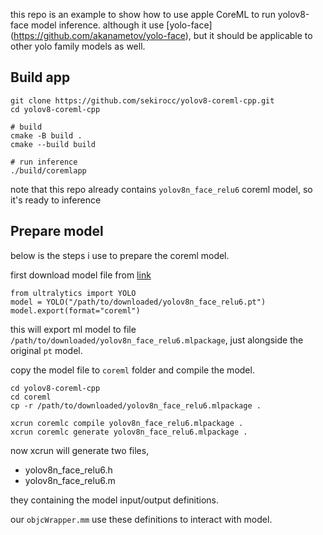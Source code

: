 this repo is an example to show how to use apple CoreML to run yolov8-face model inference.
although it use [yolo-face] (https://github.com/akanametov/yolo-face),
but it should be applicable to other yolo family models as well.



## Build app

```
git clone https://github.com/sekirocc/yolov8-coreml-cpp.git
cd yolov8-coreml-cpp

# build
cmake -B build .
cmake --build build

# run inference
./build/coremlapp
```

note that this repo already contains `yolov8n_face_relu6` coreml model, so it's ready to inference

## Prepare model

below is the steps i use to prepare the coreml model.

first download model file from [link]( https://github.com/akanametov/yolov8-face/releases/download/v0.0.0/yolov8m-face.pt )

```
from ultralytics import YOLO
model = YOLO("/path/to/downloaded/yolov8n_face_relu6.pt")
model.export(format="coreml")
```

this will export ml model to file `/path/to/downloaded/yolov8n_face_relu6.mlpackage`,
just alongside the original `pt` model.

copy the model file to `coreml` folder and compile the model.

```
cd yolov8-coreml-cpp
cd coreml
cp -r /path/to/downloaded/yolov8n_face_relu6.mlpackage .

xcrun coremlc compile yolov8n_face_relu6.mlpackage .
xcrun coremlc generate yolov8n_face_relu6.mlpackage .
```

now xcrun will generate two files,

* yolov8n_face_relu6.h
* yolov8n_face_relu6.m

they containing the model input/output definitions.

our `objcWrapper.mm` use these definitions to interact with model.

